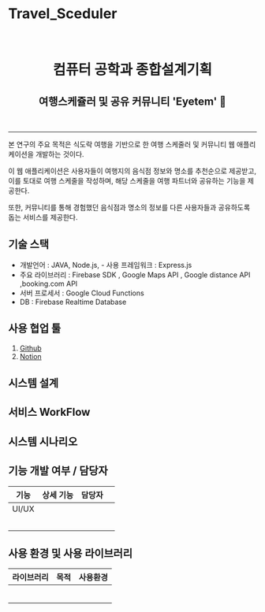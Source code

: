 # Travel_Sceduler
<br>
<h1 align="center"> 컴퓨터 공학과 종합설계기획 </h1>
<h2 align="center"> 여행스케쥴러 및 공유 커뮤니티  'Eyetem' 🏪  </h2>
<br> 

---

본 연구의 주요 목적은 식도락 여행을 기반으로 한 여행 스케줄러 및 커뮤니티 웹 애플리케이션을 개발하는 것이다. 

이 웹 애플리케이션은 사용자들이 여행지의 음식점 정보와 명소를 추천순으로 제공받고, 이를 토대로 여행 스케줄을 작성하며, 해당 스케줄을 여행 파트너와 공유하는 기능을 제공한다.

또한, 커뮤니티를 통해 경험했던 음식점과 명소의 정보를 다른 사용자들과 공유하도록 돕는 서비스를 제공한다.






## 기술 스택

 - 개발언어 : JAVA, Node.js,             - 사용 프레임워크 :  Express.js
 - 주요 라이브러리 : Firebase SDK , Google Maps API , Google distance API ,booking.com API
 - 서버 프로세서 : Google Cloud Functions  
 - DB : Firebase Realtime Database

## 사용 협업 툴

1. [Github](https://github.com/kpuce2021/Dandelion)
2. [Notion](https://trello.com/b/BMWAK0oT)



## 시스템 설계




## 서비스 WorkFlow




## 시스템 시나리오

## 기능 개발 여부 / 담당자

|   기능   |                    상세 기능                    | 담당자 |  |
| :------: | :---------------------------------------------: | :----: | :-------: |
|  UI/UX   |                                                 |        |           |
|          |                                                 |        |           |
|          |                                                 |        |           |
|          |                                                 |        |           |
|          |                                                 |        |           |
|          |                                                 |        |           |



## 사용 환경 및 사용 라이브러리

| 라이브러리 |     목적      | 사용환경 |
| :--------: | :-----------: | :------: |
|            |               |          |
|            |               |          |
|            |               |          |
|            |               |          |
|            |               |          |
|            |               |          |
